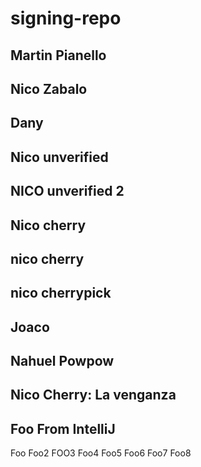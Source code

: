 # signing-repo
## Martin Pianello
## Nico Zabalo
## Dany
## Nico unverified
## NICO unverified 2
## Nico cherry
## nico cherry
## nico cherrypick
## Joaco
## Nahuel Powpow
## Nico Cherry: La venganza
## Foo From IntelliJ
Foo
Foo2
FOO3
Foo4
Foo5
Foo6
Foo7
Foo8